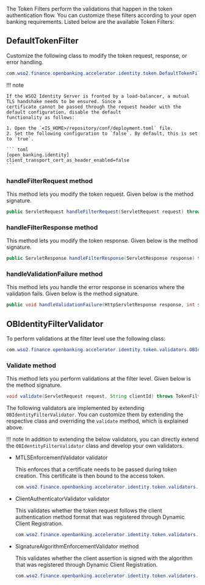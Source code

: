 The Token Filters perform the validations that happen in the token authentication flow. You can customize these filters 
according to your open banking requirements. Listed below are the available Token Filters:

## DefaultTokenFilter 

Customize the following class to modify the token request, response, or error handling. 
``` java
com.wso2.finance.openbanking.accelerator.identity.token.DefaultTokenFilter
```

!!! note 
    
    If the WSO2 Identity Server is fronted by a load-balancer, a mutual TLS handshake needs to be ensured. Since a 
    certificate cannot be passed through the request header with the default configuration, disable the default 
    functionality as follows:
    
    1. Open the `<IS_HOME>/repository/conf/deployment.toml` file.
    2. Set the following configuration to `false`. By default, this is set to `true`. 
    
    ``` toml
    [open_banking.identity]
    client_transport_cert_as_header_enabled=false
    ```
    
### handleFilterRequest method

This method lets you modify the token request. Given below is the method signature.

``` java
public ServletRequest handleFilterRequest(ServletRequest request) throws ServletException;
```

### handleFilterResponse method

This method lets you modify the token response. Given below is the method signature.
    
``` java
public ServletResponse handleFilterResponse(ServletResponse response) throws ServletException;
```    
   
### handleValidationFailure method

This method lets you handle the error response in scenarios where the validation fails. Given below is the method signature.
    
``` java
public void handleValidationFailure(HttpServletResponse response, int status, String error, String errorMessage) throws IOException;
```

## OBIdentityFilterValidator  
   
To perform validations at the filter level use the following class:

``` java
com.wso2.finance.openbanking.accelerator.identity.token.validators.OBIdentityFilterValidator
```
   
### Validate method

This method lets you perform validations at the filter level. Given below is the method signature.

``` java
void validate(ServletRequest request, String clientId) throws TokenFilterException, ServletException;
```

The following validators are implemented by extending `OBIdentityFilterValidator`. You can customize them by extending 
the respective class and overriding the `validate` method, which is explained above.

!!! note 
    In addition to extending the below validators, you can directly extend the `OBIdentityFilterValidator` class and 
    develop your own validators.

 - MTLSEnforcementValidator validator
      
    This enforces that a certificate needs to be passed during token creation. This certificate is then bound to the 
    access token.
     
    ``` java
    com.wso2.finance.openbanking.accelerator.identity.token.validators.MTLSEnforcementValidator 
    ```
   
 - ClientAuthenticatorValidator validator

    This validates whether the token request follows the client authentication method format that was registered through 
    Dynamic Client Registration. 
    
    ``` java
    com.wso2.finance.openbanking.accelerator.identity.token.validators.ClientAuthenticatorValidator |  
    ```

 - SignatureAlgorithmEnforcementValidator method

    This validates whether the client assertion is signed with the algorithm that was registered through Dynamic Client Registration. 
    
    ``` java
    com.wso2.finance.openbanking.accelerator.identity.token.validators.SignatureAlgorithmEnforcementValidator 
    ```
